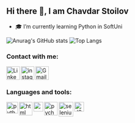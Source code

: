 ## Hi there 👋, I am Chavdar Stoilov

- :mortar_board: I’m currently learning Python in SoftUni

![Anurag's GitHub stats](https://github-readme-stats.vercel.app/api?username=ChavdarStoilov&show_icons=true&theme=radical) ![Top Langs](https://github-readme-stats.vercel.app/api/top-langs/?username=ChavdarStoilov&layout=compact)

### Contact with me:

<a href="https://www.linkedin.com/in/chavdar-stoilov-7a8088167/" >
  <img align="left" alt="Linkedin" width="35px" src="https://upload.wikimedia.org/wikipedia/commons/f/f9/Linkedin_Shiny_Icon.svg" />
  
</a>

<a href="https://www.instagram.com/ch0ch0o/" >
  <img align="left" alt="instagram" width="35px" src="https://upload.wikimedia.org/wikipedia/commons/9/95/Instagram_logo_2022.svg" />
  
</a>

<a target="_blank" href="mailto:stoilov.chavdar@gmail.com">

  <img align="left" alt="Gmail" width="35px" src="https://upload.wikimedia.org/wikipedia/commons/2/2e/Gmail_2020.png" />
  
</a>

<br><br>

### Languages and tools:

<a>
  <img align="left" alt="python" width="30px" src="https://upload.wikimedia.org/wikipedia/commons/c/c3/Python-logo-notext.svg" />
  <img align="left" alt="html" width="35px" src="https://upload.wikimedia.org/wikipedia/commons/6/61/HTML5_logo_and_wordmark.svg" />
  <img align="left" alt="css" width="25px" src="https://upload.wikimedia.org/wikipedia/commons/d/d5/CSS3_logo_and_wordmark.svg" />
  <img align="left" alt="pycharm" width="35px" src="https://upload.wikimedia.org/wikipedia/commons/1/1d/PyCharm_Icon.svg" />
  <img align="left" alt="selenium" width="38px" src="https://blog.apify.com/content/images/2022/01/selenium-python.png" />
  <img align="left" alt="JS" width="25px" src="https://upload.wikimedia.org/wikipedia/commons/3/3b/Javascript_Logo.png" />

</a>





